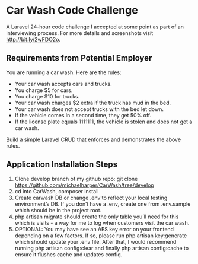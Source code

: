 # Car Wash Code Challenge

A Laravel 24-hour code challenge I accepted at some point as part of an interviewing process. For more details and screenshots visit http://bit.ly/2wFDO2o.

## Requirements from Potential Employer

You are running a car wash. Here are the rules:

- Your car wash accepts cars and trucks.
- You charge $5 for cars.
- You charge $10 for trucks.
- Your car wash charges $2 extra if the truck has mud in the bed.
- Your car wash does not accept trucks with the bed let down.
- If the vehicle comes in a second time, they get 50% off.
- If the license plate equals 1111111, the vehicle is stolen and does not get a car wash.

Build a simple Laravel CRUD that enforces and demonstrates the above rules.

## Application Installation Steps

1. Clone develop branch of my github repo: git clone https://github.com/michaelharper/CarWash/tree/develop
2. cd into CarWash, composer install
3. Create carwash DB or change .env to reflect your local testing environment’s DB. If you don’t have a .env, create one from .env.sample which should be in the project root.
4. php artisan migrate should create the only table you’ll need for this which is visits - a way for me to log when customers visit the car wash.
5. OPTIONAL: You may have see an AES key error on your frontend depending on a few factors. If so, please run php artisan key:generate which should update your .env file. After that, I would recommend running php artisan config:clear and finally php artisan config:cache to ensure it flushes cache and updates config.

